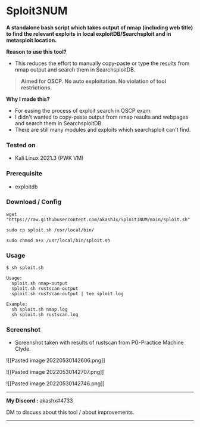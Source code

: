# Sploit3NUM
**A standalone bash script which takes output of nmap (including web title) to find the relevant exploits in local exploitDB/Searchsploit and in metasploit location.**

**Reason to use this tool?**
- This reduces the effort to manually copy-paste or type the results from nmap output and search them in SearchsploitDB.

> **Aimed for OSCP. No auto exploitation. No violation of tool restrictions.**

**Why I made this?**
- For easing the process of exploit search in OSCP exam.
- I didn't wanted to copy-paste output from nmap results and webpages and search them in SearchsploitDB.
- There are still many modules and exploits which searchsploit can't find.

### Tested on
- Kali Linux 2021.3 (PWK VM)

### Prerequisite
- exploitdb

### Download / Config
```
wget "https://raw.githubusercontent.com/akashJx/Sploit3NUM/main/sploit.sh"

sudo cp sploit.sh /usr/local/bin/

sudo chmod a+x /usr/local/bin/sploit.sh
```

### Usage
```
$ sh sploit.sh                          

Usage: 
  sploit.sh nmap-output
  sploit.sh rustscan-output
  sploit.sh rustscan-output | tee sploit.log
  
Example:
  sh sploit.sh nmap.log
  sh sploit.sh rustscan.log
```

### Screenshot
- Screenshot taken with results of rustscan from PG-Practice Machine Clyde.

![[Pasted image 20220530142606.png]]

![[Pasted image 20220530142707.png]]

![[Pasted image 20220530142746.png]]

---

**My Discord :** akashx#4733

DM to discuss about this tool / about improvements. 

---
